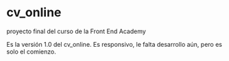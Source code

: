 # cv_online
proyecto final del curso de la Front End Academy

Es la versión 1.0 del cv_online. Es responsivo, le falta desarrollo aún, pero es solo el comienzo.
